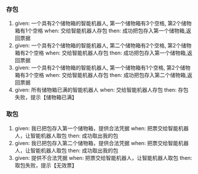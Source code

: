 
### 存包
1. given:  一个具有2个储物箱的智能机器人, 第一个储物箱有3个空格, 第2个储物箱有1个空格 when: 交给智能机器人存包 then: 成功把包存入第一个储物箱,返回票据
2. given:  一个具有2个储物箱的智能机器人, 第二个储物箱有2个空格, 第2个储物箱有2个空格 when: 交给智能机器人存包 then: 成功把包存入第一个储物箱,返回票据
2. given:  一个具有2个储物箱的智能机器人, 第一个储物箱有1个空格, 第2个储物箱有3个空格 when: 交给智能机器人存包 then: 成功把包存入第二个储物箱,返回票据
3. given: 所有储物箱已满的智能机器人 when: 交给智能机器人存包 then: 存包失败，提示【储物箱已满】

### 取包
1. given: 我已把包存入第一个储物箱，提供合法凭据 when: 把票交给智能机器人，让智能机器人取包 then: 成功取出我的包
2. given: 我已把包存入第二个储物箱，提供合法凭据 when: 把票交给智能机器人，让智能机器人取包 then: 成功取出我的包
3. given: 提供不合法凭据 when: 把票交给智能机器人，让智能机器人取包 then: 取包失败，提示【无效票】